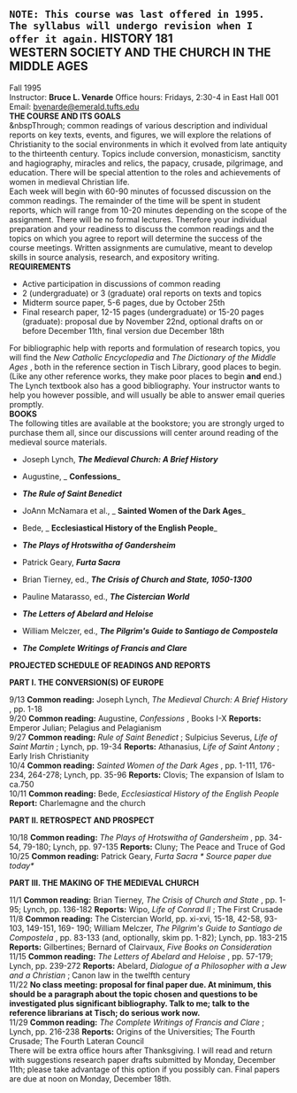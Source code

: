 `NOTE: This course was last offered in 1995. The syllabus will undergo
revision when I offer it again.` HISTORY 181  
WESTERN SOCIETY AND THE CHURCH IN THE MIDDLE AGES  
---  
Fall 1995  
Instructor: **Bruce L. Venarde** Office hours: Fridays, 2:30-4 in East Hall
001  
Email: bvenarde@emerald.tufts.edu  
**THE COURSE AND ITS GOALS**  
 &nbspThrough; common readings of various description and individual reports
on key texts, events, and figures, we will explore the relations of
Christianity to the social environments in which it evolved from late
antiquity to the thirteenth century. Topics include conversion, monasticism,
sanctity and hagiography, miracles and relics, the papacy, crusade,
pilgrimage, and education. There will be special attention to the roles and
achievements of women in medieval Christian life.  
  Each week will begin with 60-90 minutes of focussed discussion on the common
readings. The remainder of the time will be spent in student reports, which
will range from 10-20 minutes depending on the scope of the assignment. There
will be no formal lectures. Therefore your individual preparation and your
readiness to discuss the common readings and the topics on which you agree to
report will determine the success of the course meetings. Written assignments
are cumulative, meant to develop skills in source analysis, research, and
expository writing.  
**REQUIREMENTS**  
  
  
  * Active participation in discussions of common reading 
  * 2 (undergraduate) or 3 (graduate) oral reports on texts and topics 
  * Midterm source paper, 5-6 pages, due by October 25th 
  * Final research paper, 12-15 pages (undergraduate) or 15-20 pages (graduate): proposal due by November 22nd, optional drafts on or before December 11th, final version due December 18th 
  
   For bibliographic help with reports and formulation of research topics, you
will find the _New Catholic Encyclopedia_ and _The Dictionary of the Middle
Ages_ , both in the reference section in Tisch Library, good places to begin.
(Like any other reference works, they make poor places to begin **and** end.)
The Lynch textbook also has a good bibliography. Your instructor wants to help
you however possible, and will usually be able to answer email queries
promptly.  
**BOOKS**  
The following titles are available at the bookstore; you are strongly urged to
purchase them all, since our discussions will center around reading of the
medieval source materials.

  * Joseph Lynch, _**The Medieval Church: A Brief History**_   

  * Augustine, _ **Confessions**_   

  * _**The Rule of Saint Benedict**_   

  * JoAnn McNamara et al., _ **Sainted Women of the Dark Ages**_   

  * Bede, _ **Ecclesiastical History of the English People**_   

  * _**The Plays of Hrotswitha of Gandersheim**_   

  * Patrick Geary, _**Furta Sacra**_   

  * Brian Tierney, ed., _**The Crisis of Church and State, 1050-1300**_   

  * Pauline Matarasso, ed., _**The Cistercian World**_   

  * _**The Letters of Abelard and Heloise**_   

  * William Melczer, ed., _**The Pilgrim's Guide to Santiago de Compostela**_   

  * _**The Complete Writings of Francis and Clare**_   

  
**PROJECTED SCHEDULE OF READINGS AND REPORTS**  
  
**PART I. THE CONVERSION(S) OF EUROPE**  
  
  
9/13  **Common reading:** Joseph Lynch, _The Medieval Church: A Brief History_
, pp. 1-18  
9/20   **Common reading:** Augustine, _Confessions_ , Books I-X
**Reports:** Emperor Julian; Pelagius and Pelagianism  
9/27  **Common reading:** _Rule of Saint Benedict_ ; Sulpicius Severus, _Life
of Saint Martin_ ; Lynch, pp. 19-34      **Reports:** Athanasius, _Life of
Saint Antony_ ; Early Irish Christianity  
10/4   **Common reading:** _Sainted Women of the Dark Ages_ , pp. 1-111,
176-234, 264-278; Lynch, pp. 35-96     **Reports:** Clovis; The expansion of
Islam to ca.750  
10/11   **Common reading:** Bede, _Ecclesiastical History of the English
People_      **Report:** Charlemagne and the church  
  
**PART II. RETROSPECT AND PROSPECT**  
  
  
10/18  **Common reading:** _The Plays of Hrotswitha of Gandersheim_ , pp.
34-54, 79-180; Lynch, pp. 97-135     **Reports:** Cluny; The Peace and Truce
of God  
10/25  **Common reading:** Patrick Geary, _Furta Sacra_     _* Source paper
due today*_  
  
**PART III. THE MAKING OF THE MEDIEVAL CHURCH**  
  
  
11/1   **Common reading:** Brian Tierney, _The Crisis of Church and State_ ,
pp. 1-95; Lynch, pp. 136-182     **Reports:** Wipo, _Life of Conrad II_ ; The
First Crusade  
11/8  **Common reading:** The Cistercian World, pp. xi-xvi, 15-18, 42-58,
93-103, 149-151, 169- 190; William Melczer, _The Pilgrim's Guide to Santiago
de Compostela_ , pp. 83-133 (and, optionally, skim pp. 1-82); Lynch, pp.
183-215     **Reports:** Gilbertines; Bernard of Clairvaux, _Five Books on
Consideration_  
11/15  **Common reading:** _The Letters of Abelard and Heloise_ , pp. 57-179;
Lynch, pp. 239-272     **Reports:** Abelard, _Dialogue of a Philosopher with a
Jew and a Christian_ ; Canon law in the twelfth century  
11/22    **No class meeting: proposal for final paper due. At minimum, this
should be a paragraph about the topic chosen and questions to be investigated
plus significant bibliography. Talk to me; talk to the reference librarians at
Tisch; do serious work now.**  
11/29  **Common reading:** _The Complete Writings of Francis and Clare_ ;
Lynch, pp. 216-238     **Reports:** Origins of the Universities; The Fourth
Crusade; The Fourth Lateran Council  
There will be extra office hours after Thanksgiving. I will read and return
with suggestions research paper drafts submitted by Monday, December 11th;
please take advantage of this option if you possibly can. Final papers are due
at noon on Monday, December 18th.


